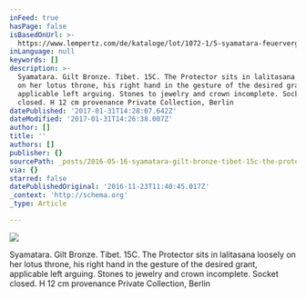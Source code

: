 ```yaml
---
inFeed: true
hasPage: false
isBasedOnUrl: >-
  https://www.lempertz.com/de/kataloge/lot/1072-1/5-syamatara-feuervergoldete-bronze-tibet-15-jh.html
inLanguage: null
keywords: []
description: >-
  Syamatara. Gilt Bronze. Tibet. 15C. The Protector sits in lalitasana loosely
  on her lotus throne, his right hand in the gesture of the desired grant,
  applicable left arguing. Stones to jewelry and crown incomplete. Socket
  closed. H 12 cm provenance Private Collection, Berlin
datePublished: '2017-01-31T14:28:07.642Z'
dateModified: '2017-01-31T14:26:38.007Z'
author: []
title: ''
authors: []
publisher: {}
sourcePath: _posts/2016-05-16-syamatara-gilt-bronze-tibet-15c-the-protector-sits-in-la.md
via: {}
starred: false
datePublishedOriginal: '2016-11-23T11:40:45.017Z'
_context: 'http://schema.org'
_type: Article

---
```

![](https://the-grid-user-content.s3-us-west-2.amazonaws.com/d1fcaffd-84b5-4562-a6ba-cb0fca118d6d.jpg)

Syamatara. Gilt Bronze. Tibet. 15C. The Protector sits in lalitasana loosely on her lotus throne, his right hand in the gesture of the desired grant, applicable left arguing. Stones to jewelry and crown incomplete. Socket closed. H 12 cm provenance Private Collection, Berlin